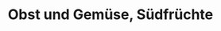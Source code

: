 ---
title: "Obst und Gemüse, Südfrüchte"
url: /leipzig/obst-und-gemuese-suedfruechte/
shop: Gemüse & Obst
---